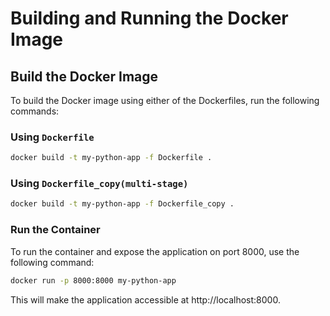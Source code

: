 # Building and Running the Docker Image

## Build the Docker Image

To build the Docker image using either of the Dockerfiles, run the following commands:

### Using `Dockerfile`

```bash
docker build -t my-python-app -f Dockerfile .
```
### Using `Dockerfile_copy(multi-stage)`
```bash
docker build -t my-python-app -f Dockerfile_copy .
```
### Run the Container
To run the container and expose the application on port 8000, use the following command:
```bash
docker run -p 8000:8000 my-python-app
```
This will make the application accessible at http://localhost:8000.
